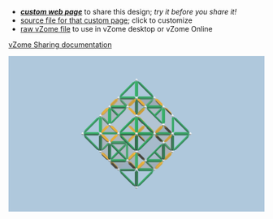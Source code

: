 
 - [***custom web page***][post] to share this design; *try it before you share it!*
 - [source file for that custom page][source]; click to customize
 - [raw vZome file][raw] to use in vZome desktop or vZome Online

[vZome Sharing documentation](https://vzome.github.io/vzome/sharing.html#how-it-works)

![Image](<Oct-Tet-lattice-spaced.png>)


[post]: <https://John-Kostick.github.io/vzome-sharing/2021/12/07/Oct-Tet-lattice-spaced-15-58-29.html>
[source]: <https://github.com/John-Kostick/vzome-sharing/edit/main/_posts/2021-12-07-Oct-Tet-lattice-spaced-15-58-29.md>
[raw]: <https://raw.githubusercontent.com/John-Kostick/vzome-sharing/main/2021/12/07/15-58-29-Oct-Tet-lattice-spaced/Oct-Tet-lattice-spaced.vZome>